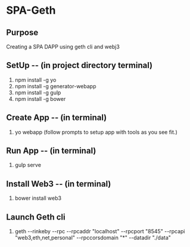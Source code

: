 # SPA-Geth

## Purpose

Creating a SPA DAPP using geth cli and webj3

## SetUp -- (in project directory terminal)

1. npm install -g yo
2. npm install -g generator-webapp
3. npm install -g gulp
4. npm install -g bower

## Create App -- (in terminal)

1. yo webapp (follow prompts to setup app with tools as you see fit.)

## Run App -- (in terminal)

1. gulp serve

## Install Web3 -- (in terminal)

1. bower install web3

## Launch Geth cli

1. geth --rinkeby --rpc --rpcaddr "localhost" --rpcport "8545" --rpcapi "web3,eth,net,personal" --rpccorsdomain "\*" --datadir "./data"
